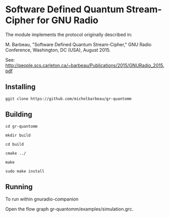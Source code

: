 # Software Defined Quantum Stream-Cipher for GNU Radio


The module implements the protocol originally described in: 

M. Barbeau, "Software Defined Quantum Stream-Cipher," GNU Radio Conference, Washington, DC (USA), August 2015.

See: http://people.scs.carleton.ca/~barbeau/Publications/2015/GNURadio_2015.pdf

## Installing

`ggit clone https://github.com/michelbarbeau/gr-quantomm`

## Building

```
cd gr-quantomm

mkdir build

cd build

cmake ../
 
make

sudo make install
```

## Running

To run within gnuradio-companion

Open the flow graph  gr-quantomm/examples/simulation.grc.
